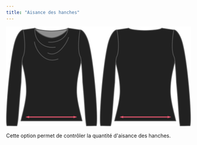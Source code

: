 ```yaml
---
title: "Aisance des hanches"
---
```


![L'option de facilité des hanches sur Diana](./hipsease.svg)

Cette option permet de contrôler la quantité d'aisance des hanches.




